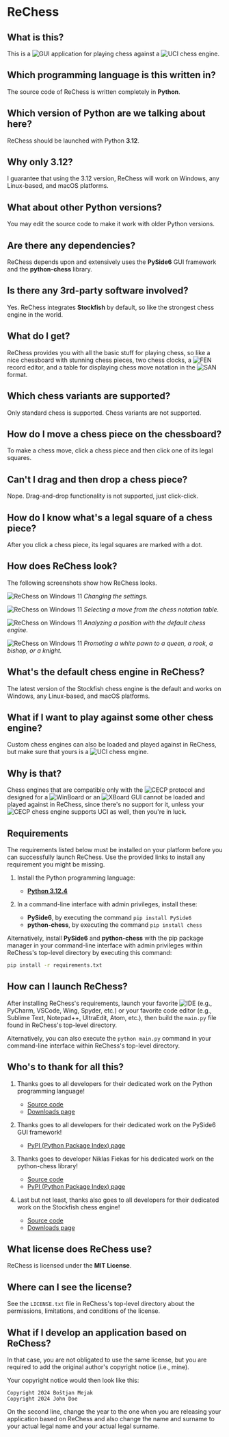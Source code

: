 # ReChess

## What is this?

This is a ![GUI](https://en.wikipedia.org/wiki/Graphical_user_interface "Graphical User Interface")
application for playing chess against a ![UCI](https://en.wikipedia.org/wiki/Universal_Chess_Interface "Universal Chess Interface")
chess engine.

## Which programming language is this written in?

The source code of ReChess is written completely in **Python**.

## Which version of Python are we talking about here?

ReChess should be launched with Python **3.12**.

## Why only 3.12?

I guarantee that using the 3.12 version, ReChess will work on Windows,
any Linux-based, and macOS platforms.

## What about other Python versions?

You may edit the source code to make it work with older Python versions.

## Are there any dependencies?

ReChess depends upon and extensively uses the **PySide6** GUI framework
and the **python-chess** library.

## Is there any 3rd-party software involved?

Yes. ReChess integrates **Stockfish** by default, so like the strongest
chess engine in the world.

## What do I get?

ReChess provides you with all the basic stuff for playing chess, so like
a nice chessboard with stunning chess pieces, two chess clocks, a ![FEN](https://en.wikipedia.org/wiki/Forsyth%E2%80%93Edwards_Notation "Forsyth-Edwards Notation") record editor, and a table for displaying
chess move notation in the ![SAN](https://en.wikipedia.org/wiki/Algebraic_notation_(chess) "Standard Algebraic Notation")
format.

## Which chess variants are supported?

Only standard chess is supported. Chess variants are not supported.

## How do I move a chess piece on the chessboard?

To make a chess move, click a chess piece and then click one of its
legal squares.

## Can't I drag and then drop a chess piece?

Nope. Drag-and-drop functionality is not supported, just click-click.

## How do I know what's a legal square of a chess piece?

After you click a chess piece, its legal squares are marked with a dot.

## How does ReChess look?

The following screenshots show how ReChess looks.

![ReChess on Windows 11](link "ReChess on Windows 11")
*Changing the settings.*

![ReChess on Windows 11](link "ReChess on Windows 11")
*Selecting a move from the chess notation table.*

![ReChess on Windows 11](link "ReChess on Windows 11")
*Analyzing a position with the default chess engine.*

![ReChess on Windows 11](link "ReChess on Windows 11")
*Promoting a white pawn to a queen, a rook, a bishop, or a knight.*

## What's the default chess engine in ReChess?

The latest version of the Stockfish chess engine is the default and
works on Windows, any Linux-based, and macOS platforms.

## What if I want to play against some other chess engine?

Custom chess engines can also be loaded and played against in ReChess,
but make sure that yours is a ![UCI](https://en.wikipedia.org/wiki/Universal_Chess_Interface "Universal Chess Interface")
chess engine.

## Why is that?

Chess engines that are compatible only with the ![CECP](https://www.chessprogramming.org/Chess_Engine_Communication_Protocol "Chess Engine Communication Protocol") protocol and designed for a ![WinBoard](https://www.chessprogramming.org/WinBoard)
or an ![XBoard](https://www.chessprogramming.org/XBoard) GUI cannot be
loaded and played against in ReChess, since there's no support for it,
unless your ![CECP](https://www.chessprogramming.org/Chess_Engine_Communication_Protocol "Chess Engine Communication Protocol")
chess engine supports UCI as well, then you're in luck.

## Requirements

The requirements listed below must be installed on your platform before
you can successfully launch ReChess. Use the provided links to install
any requirement you might be missing.

1. Install the Python programming language:

    - [**Python 3.12.4**](https://www.python.org/ftp/python/3.12.4/python-3.12.4-amd64.exe)

2. In a command-line interface with admin privileges, install these:

    - **PySide6**, by executing the command `pip install PySide6`
    - **python-chess**, by executing the command `pip install chess`

Alternatively, install **PySide6** and **python-chess** with the pip
package manager in your command-line interface with admin privileges
within ReChess's top-level directory by executing this command:

```bash
pip install -r requirements.txt
```

## How can I launch ReChess?

After installing ReChess's requirements, launch your favorite ![IDE](https://en.wikipedia.org/wiki/Integrated_development_environment "Integrated Development Environment") (e.g., PyCharm, VSCode, Wing, Spyder, etc.) or
your favorite code editor (e.g., Sublime Text, Notepad++, UltraEdit,
Atom, etc.), then build the `main.py` file found in ReChess's top-level
directory.

Alternatively, you can also execute the `python main.py` command in your
command-line interface within ReChess's top-level directory.

## Who's to thank for all this?

1. Thanks goes to all developers for their dedicated work on the Python
programming language!

    - [Source code](https://github.com/python/cpython)
    - [Downloads page](https://www.python.org/downloads)

2. Thanks goes to all developers for their dedicated work on the PySide6
GUI framework!

    - [PyPI (Python Package Index) page](https://pypi.org/project/PySide6)

3. Thanks goes to developer Niklas Fiekas for his dedicated work on the
python-chess library!

    - [Source code](https://github.com/niklasf/python-chess)
    - [PyPI (Python Package Index) page](https://pypi.org/project/chess)

4. Last but not least, thanks also goes to all developers for their
dedicated work on the Stockfish chess engine!

    - [Source code](https://github.com/official-stockfish/Stockfish)
    - [Downloads page](https://stockfishchess.org/download)

## What license does ReChess use?

ReChess is licensed under the **MIT License**.

## Where can I see the license?

See the `LICENSE.txt` file in ReChess's top-level directory about the
permissions, limitations, and conditions of the license.

## What if I develop an application based on ReChess?

In that case, you are not obligated to use the same license, but you are
required to add the original author's copyright notice (i.e., mine).

Your copyright notice would then look like this:

```
Copyright 2024 Boštjan Mejak
Copyright 2024 John Doe
```

On the second line, change the year to the one when you are releasing
your application based on ReChess and also change the name and surname
to your actual legal name and your actual legal surname.
